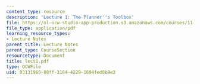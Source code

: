 ```yaml
---
content_type: resource
description: 'Lecture 1: The Planner''s Toolbox'
file: https://ol-ocw-studio-app-production.s3.amazonaws.com/courses/11-204-planning-communications-and-digital-media-fall-2004/0313196688ff318442291694fed8b9e3_lect1.pdf
file_type: application/pdf
learning_resource_types:
- Lecture Notes
parent_title: Lecture Notes
parent_type: CourseSection
resourcetype: Document
title: lect1.pdf
type: OCWFile
uid: 03131966-88ff-3184-4229-1694fed8b9e3
---
```

